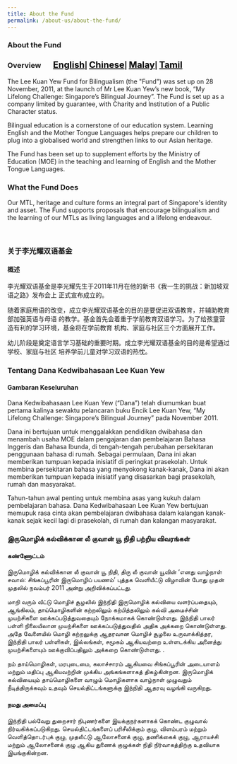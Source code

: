 ```yaml
---
title: About the Fund
permalink: /about-us/about-the-fund/
---
```

 <div><h3>About the Fund<br/><h3>
 <h3 id="Overview">Overview  &nbsp; &nbsp; &nbsp;          
 <a href="#Overview" style="font-size:20px"><span style="color:black">English</span></a>| 
 <a href="#关于李光耀双语基金" style="font-size:20px"><span style="color:black">Chinese</span></a>| 
  <a href="#Tentang Dana Kedwibahasaan Lee Kuan Yew" style="font-size:20px"><span style="color:black">Malay</span></a>|
  <a href="#இருமொழிக் கல்விக்கான லீ குவான் யூ நிதி பற்றிய விவரங்கள்" style="font-size:20px"><span style="color:black">Tamil</span></a></h3></p></div>
<div><p>The Lee Kuan Yew Fund for Bilingualism (the &quot;Fund&quot;) was set up on 28 November, 2011, at the
launch of Mr Lee Kuan Yew’s new book, “My Lifelong Challenge: Singapore’s Bilingual Journey”.
The Fund is set up as a company limited by guarantee, with Charity and Institution of a Public
 Character status.</p></div>
<div><p>Bilingual education is a cornerstone of our education system. Learning English and the Mother
Tongue Languages helps prepare our children to plug into a globalised world and strengthen links to
our Asian heritage.</p></div>
<div><p>The Fund has been set up to supplement efforts by the Ministry of Education (MOE) in the teaching
and learning of English and the Mother Tongue Languages.</p></div>
<div><h3>What the Fund Does</h3>
<div><p>Our MTL, heritage and culture forms an integral part of Singapore&#39;s identity and asset. The Fund
supports proposals that encourage bilingualism and the learning of our MTLs as  living languages
and a lifelong endeavour.</p></div></div><br/>
<p><h3 id="关于李光耀双语基金">关于李光耀双语基金</h3>
<h4>概述</h4></p>
<p>李光耀双语基金是李光耀先生于2011年11月在他的新书《我一生的挑战：新加坡双语之路》发布会上
正式宣布成立的。</p>
<p>随着家庭用语的改变，成立李光耀双语基金的目的是要促进双语教育，并辅助教育部加强英语与母语
的教学。基金首先会着重于学前教育双语学习。为了给孩童营造有利的学习环境，基金将在学前教育
机构、家庭与社区三个方面展开工作。</p>
<p>幼儿阶段是奠定语言学习基础的重要时期。成立李光耀双语基金的目的是希望通过学校、家庭与社区
培养学前儿童对学习双语的热忱。</p>
<p><h3 id="Tentang Dana Kedwibahasaan Lee Kuan Yew">Tentang Dana Kedwibahasaan Lee Kuan Yew</h3>
<h4>Gambaran Keseluruhan</h4></p>
<p>Dana Kedwibahasaan Lee Kuan Yew (“Dana”) telah diumumkan buat pertama kalinya sewaktu
pelancaran buku Encik Lee Kuan Yew, “My Lifelong Challenge: Singapore’s Bilingual Journey” pada
November 2011.</p>
<p>Dana ini bertujuan untuk menggalakkan pendidikan dwibahasa dan menambah usaha MOE dalam
pengajaran dan pembelajaran Bahasa Inggeris dan Bahasa Ibunda, di tengah-tengah perubahan
persekitaran penggunaan bahasa di rumah. Sebagai permulaan, Dana ini akan memberikan
tumpuan kepada inisiatif di peringkat prasekolah. Untuk membina persekitaran bahasa yang
menyokong kanak-kanak, Dana ini akan memberikan tumpuan kepada inisiatif yang disasarkan bagi
prasekolah, rumah dan masyarakat.</p>
<p>Tahun-tahun awal penting untuk membina asas yang kukuh dalam pembelajaran bahasa. Dana
Kedwibahasaan Lee Kuan Yew bertujuan memupuk rasa cinta akan pembelajaran dwibahasa dalam
kalangan kanak-kanak sejak kecil lagi di prasekolah, di rumah dan kalangan masyarakat.</p>
<h3 id="இருமொழிக் கல்விக்கான லீ குவான் யூ நிதி பற்றிய விவரங்கள்">இருமொழிக் கல்விக்கான லீ குவான் யூ நிதி பற்றிய விவரங்கள்</h3>
<h4>கண்ணோட்டம்</h4>
<p>இருமொழிக் கல்விக்கான லீ குவான் யூ நிதி, திரு லீ குவான் யூவின் ‘எனது வாழ்நாள் சவால்:
சிங்கப்பூரின் இருமொழிப் பயணம்’ புத்தக வெளியீட்டு விழாவின் போது முதன் முதலில் நவம்பர் 2011
அன்று அறிவிக்கப்பட்டது.</p>
<p>மாறி வரும் வீட்டு மொழிச் சூழலில் இந்நிதி இருமொழிக் கல்வியை வளர்ப்பதையும், ஆங்கிலம்,
தாய்மொழிகளின் கற்றலிலும் கற்பித்தலிலும் கல்வி அமைச்சின் முயற்சிகளை ஊக்கப்படுத்துவதையும்
நோக்கமாகக் கொண்டுள்ளது. இந்நிதி பாலர் பள்ளி நிலையிலான முயற்சிகளை ஊக்கப்படுத்துவதில்
அதிக அக்கறை கொண்டுள்ளது. அதே வேளையில் மொழி கற்றலுக்கு ஆதரவான மொழிச் சூழலை
உருவாக்கித்தர, இந்நிதி பாலர் பள்ளிகள், இல்லங்கள், சமூகம் ஆகியவற்றை உள்ளடக்கிய அனைத்து
முயற்சிகளையும் ஊக்குவிப்பதிலும் அக்கறை கொண்டுள்ளது. .</p>
<p>நம் தாய்மொழிகள், மரபுடைமை, கலாச்சாரம் ஆகியவை சிங்கப்பூரின் அடையாளம் மற்றும் மதிப்பு
ஆகியவற்றின் முக்கிய அங்கங்களாகத் திகழ்கின்றன. இருமொழிக் கல்வியையும் தாய்மொழிகளை
வாழும் மொழிகளாக வாழ்நாள் முழுவதும் நீடித்திருக்கவும் உதவும் செயல்திட்டங்களுக்கு இந்நிதி
ஆதரவு வழங்கி வருகிறது.</p>
<h4>நமது அமைப்பு</h4>
<p>இந்நிதி பல்வேறு துறைசார் நிபுணர்களை இயக்குநர்களாகக் கொண்ட குழுவால்
நிர்வகிக்கப்படுகிறது. செயல்திட்டங்களைப் பரிசீலிக்கும் குழு, விளம்பரம் மற்றும் வெளித்தொடர்புக்
குழு, முதலீட்டு ஆலோசனைக் குழு, தணிக்கைக் குழு, ஆராயச்சி மற்றும் ஆலோசனைக் குழு ஆகிய
துணைக் குழுக்கள் நிதி நிர்வாகத்திற்கு உதவியாக இயங்குகின்றன.</p>
